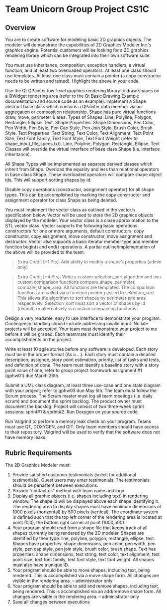 # Team Unicorn Group Project CS1C

## Overview
You are to create software for modeling basic 2D graphics objects. The modeler will demonstrate the capabilities of 2D Graphics Modeler Inc.’s graphics engine. Potential customers will be looking for a 2D graphics rendering library which can be integrated into their own software suite.

You must use inheritance, composition, exception handlers, a virtual function, and at least two overloaded operators. At least one class should use templates. At least one class must contain a pointer (a copy constructor needs to be written and tested). Highlight the above in your code.

Use the Qt QPainter low-level graphics rendering library to draw shapes on a QWidget rendering area (refer to the Qt Basic Drawing Example documentation and source code as an example). Implement a Shape abstract base class which contains a QPainter data member via an aggregation or composition relationship. Shape has pure virtual functions draw, move, perimeter & area. Types of Shapes: Line, Polyline, Polygon, Rectangle, Ellipse, Text. Shape Properties: Shape Dimensions, Pen Color, Pen Width, Pen Style, Pen Cap Style, Pen Join Style, Brush Color, Brush Style. Text Properties: Text String, Text Color, Text Alignment, Text Point Size, Text Font Family, Text Font Style, Text Font Weight (refer to shape_input_file_specs.txt). Line, Polyline, Polygon, Rectangle, Ellipse, Text Classes will override the virtual interface of base class Shape (i.e. interface inheritance).

All Shape Types will be implemented as separate derived classes which inherit from Shape. Overload the equality and less than relational operators in base class Shape. These overloaded operators will compare shape object ids. This will support sorting shapes by id.

Disable copy operations (constructor, assignment operator) for all shape types. This can be accomplished by marking the copy constructor and assignment operator for class Shape as being deleted.


You must implement the vector class as outlined in the vector.h specification below. Vector will be used to store the 2D graphics objects displayed by the modeler. Your vector class is a close approximation to the STL vector class. Vector supports the following basic operations: constructors for one or more arguments, default constructors, copy constructor, copy assignment, move constructor, move assignment and destructor. Vector also supports a basic iterator member type and member function begin() and end() operations. A partial outline/implementation of the above will be provided to the team.

>Extra Credit [+1 Pts]: Add ability to modify a shape’s properties (admin only)

>Extra Credit [+4 Pts]: Write a custom selection_sort algorithm and two custom comparison functions compare_shape_perimeter, compare_shape_area. All functions are templated. The comparison functions are called via a function pointer passed to selection_sort. This allows the algorithm to sort shapes by perimeter and area respectively. Selection_sort must sort a vector of shapes by id (default) or alternatively via custom comparison functions.

Design a very readable, easy to use interface to demonstrate your program. Contingency handling should include addressing invalid input. No late projects will be accepted. Your team must demonstrate your project to me before it will be graded. Each teammate must identify their accomplishments on the project.

Write at least 10 agile stories before any software is developed. Each story must be in the proper format (As a ...). Each story must contain a detailed description, assignee, story point estimation, priority, list of tasks and tests, and definition of done. The team must identify a baseline story with a story point value of one; refer to group project homework assignment #1 (gphw01) due March 26th.

Submit a UML class diagram, at least three use-case and one state diagram with your project; refer to gphw03 due May 5th.
The team must follow the Scrum process. The Scrum master must log all team meetings (i.e. daily scrum) and document the sprint backlog. The product owner must document the backlog. Project will consist of two three-week sprint sessions: sprint#1 & sprint#2.
Run Doxygen on your source code.

Run Valgrind to perform a memory leak check on your program.
Teams must use QT, DOXYGEN, and GIT. Only team members should have access to their repository. Valgrind will be used to verify that the software does not have memory leaks.

## Rubric Requirements

The 2D Graphics Modeler must:
1. Provide satisfied customer testimonials (solicit for additional testimonials). Guest users may enter testimonials. The testimonials should be persistent between executions.
2. Provide “contact us” method with team name and logo
3. Display all graphic objects (i.e. shapes including text) in rendering
window. The shape id will be displayed above each shape identifying it. The rendering area to display shapes must have minimum dimensions of 1000 pixels (horizontal) by 500 pixels (vertical). The coordinate system is defined such that the top left corner of the rendering area is located at point (0,0), the bottom right corner at point (1000,500).
4. Your program should read from a shape file that keeps track of all shapes currently being rendered by the 2D modeler. Shapes are identified by their type: line, polyline, polygon, rectangle, ellipse, text. Shapes have properties: shape dimensions, pen color, pen width, pen style, pen cap style, pen join style, brush color, brush shape. Text has properties: shape dimensions, text string, text color, text alignment, text point size, text font family, text font
style, text font weight. All shapes must also have a unique ID.
5. Your program should be able to move shapes, including text, being rendered. This is accomplished via a move shape form. All changes
are visible in the rendering area. – administrator only
6. Your program should be able to add and remove shapes, including
text, being rendered. This is accomplished via an add/remove shape form. All changes are visible in the rendering area. – administrator only
10. Save all changes between executions
